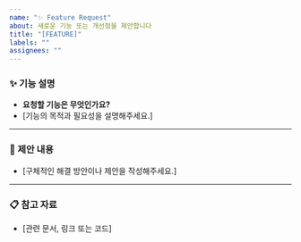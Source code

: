 ```yaml
---
name: "✨ Feature Request"
about: 새로운 기능 또는 개선점을 제안합니다
title: "[FEATURE]"
labels: ""
assignees: ""
---
```


### ✨ 기능 설명

- **요청할 기능은 무엇인가요?**
- [기능의 목적과 필요성을 설명해주세요.]

---

### 🤔 제안 내용

- [구체적인 해결 방안이나 제안을 작성해주세요.]

---

### 📋 참고 자료

- [관련 문서, 링크 또는 코드]
